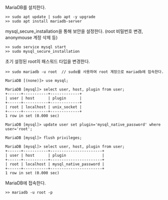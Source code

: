 MariaDB를 설치한다.
```
>> sudo apt update | sudo apt -y upgrade
>> sudo apt install mariadb-server
```

mysql_secure_installation을 통해 보안을 설정한다. (root 비밀번호 변경, anonymouse 계정 삭제 등)
```
>> sudo service mysql start
>> sudo mysql_secure_installation
```

초기 설정된 root의 패스워드 타입을 변경한다.
```
>> sudo mariadb -u root  // sudo를 사용하여 root 계정으로 mariadb에 접속한다.

MariaDB [(none)]> use mysql;

MariaDB [mysql]> select user, host, plugin from user;
+------+-----------+-------------+
| user | host      | plugin      |
+------+-----------+-------------+
| root | localhost | unix_socket |
+------+-----------+-------------+
1 row in set (0.000 sec)

MariaDB [mysql]> update user set plugin='mysql_native_password' where user='root';

MariaDB [mysql]> flush privileges;

MariaDB [mysql]> select user, host, plugin from user;
+------+-----------+-----------------------+
| user | host      | plugin                |
+------+-----------+-----------------------+
| root | localhost | mysql_native_password |
+------+-----------+-----------------------+
1 row in set (0.000 sec)
```

MariaDB에 접속한다.
```
>> mariadb -u root -p
```
